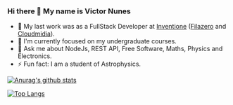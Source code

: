 ### Hi there 👋 My name is Victor Nunes

- 🔭 My last work was as a FullStack Developer at [Inventione](http://inventione.com.br/) ([Filazero](https://filazero.net/) and [Cloudmidia](https://cloudmidia.com/)).
- 🌱 I'm currently focused on my undergraduate courses.
- 💬 Ask me about NodeJs, REST API, Free Software, Maths, Physics and Electronics.
- ⚡ Fun fact: I am a student of Astrophysics.

[![Anurag's github stats](https://github-readme-stats.vercel.app/api?username=VicSanNun)](https://github.com/anuraghazra/github-readme-stats)

[![Top Langs](https://github-readme-stats.vercel.app/api/top-langs/?username=VicSanNun&layout=compact)](https://github.com/anuraghazra/github-readme-stats)

<!--
**VicSanNun/VicSanNun** is a ✨ _special_ ✨ repository because its `README.md` (this file) appears on your GitHub profile.

Here are some ideas to get you started:

- 🔭 I’m currently working on ...
- 🌱 I’m currently learning ...
- 👯 I’m looking to collaborate on ...
- 🤔 I’m looking for help with ...
- 💬 Ask me about ...
- 📫 How to reach me: ...
- 😄 Pronouns: ...
- ⚡ Fun fact: ...
-->

